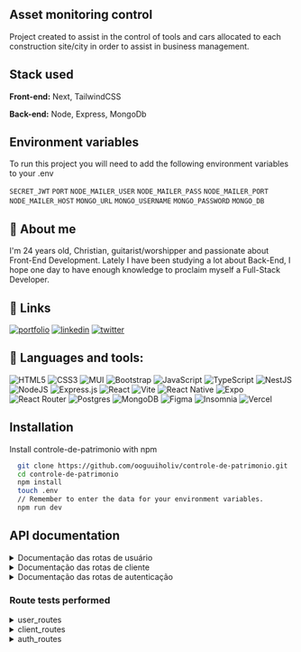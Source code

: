 ## Asset monitoring control

Project created to assist in the control of tools and cars allocated to each construction site/city in order to assist in business management.

## Stack used

**Front-end:** Next, TailwindCSS

**Back-end:** Node, Express, MongoDb

## Environment variables

To run this project you will need to add the following environment variables to your .env

`SECRET_JWT`
`PORT`
`NODE_MAILER_USER`
`NODE_MAILER_PASS`
`NODE_MAILER_PORT`
`NODE_MAILER_HOST`
`MONGO_URL`
`MONGO_USERNAME`
`MONGO_PASSWORD`
`MONGO_DB`

## 🚀 About me

I'm 24 years old, Christian, guitarist/worshipper and passionate about Front-End Development. Lately I have been studying a lot about Back-End, I hope one day to have enough knowledge to proclaim myself a Full-Stack Developer.

## 🔗 Links

[![portfolio](https://img.shields.io/badge/my_portfolio-000?style=for-the-badge&logo=ko-fi&logoColor=white)](https://portfolio-next-js-jade.vercel.app/)
[![linkedin](https://img.shields.io/badge/linkedin-0A66C2?style=for-the-badge&logo=linkedin&logoColor=white)](https://www.linkedin.com/in/oguuiholiv/)
[![twitter](https://img.shields.io/badge/insta-1DA1F2?style=for-the-badge&logo=instagram&logoColor)](https://www.instagram.com/ooguuiholiv/)

## 🚀 Languages and tools:

![HTML5](https://img.shields.io/badge/html5-%23E34F26.svg?style=for-the-badge&logo=html5&logoColor=white)
![CSS3](https://img.shields.io/badge/css3-%231572B6.svg?style=for-the-badge&logo=css3&logoColor=white)
![MUI](https://img.shields.io/badge/MUI-%230081CB.svg?style=for-the-badge&logo=mui&logoColor=white)
![Bootstrap](https://img.shields.io/badge/bootstrap-%238511FA.svg?style=for-the-badge&logo=bootstrap&logoColor=white)
![JavaScript](https://img.shields.io/badge/javascript-%23323330.svg?style=for-the-badge&logo=javascript&logoColor=%23F7DF1E)
![TypeScript](https://img.shields.io/badge/typescript-%23007ACC.svg?style=for-the-badge&logo=typescript&logoColor=white)
![NestJS](https://img.shields.io/badge/nestjs-%23E0234E.svg?style=for-the-badge&logo=nestjs&logoColor=white)
![NodeJS](https://img.shields.io/badge/node.js-6DA55F?style=for-the-badge&logo=node.js&logoColor=white)
![Express.js](https://img.shields.io/badge/express.js-%23404d59.svg?style=for-the-badge&logo=express&logoColor=%2361DAFB)
![React](https://img.shields.io/badge/react-%2320232a.svg?style=for-the-badge&logo=react&logoColor=%2361DAFB)
![Vite](https://img.shields.io/badge/vite-%23646CFF.svg?style=for-the-badge&logo=vite&logoColor=white)
![React Native](https://img.shields.io/badge/react_native-%2320232a.svg?style=for-the-badge&logo=react&logoColor=%2361DAFB)
![Expo](https://img.shields.io/badge/expo-1C1E24?style=for-the-badge&logo=expo&logoColor=#D04A37)
![React Router](https://img.shields.io/badge/React_Router-CA4245?style=for-the-badge&logo=react-router&logoColor=white)
![Postgres](https://img.shields.io/badge/postgres-%23316192.svg?style=for-the-badge&logo=postgresql&logoColor=white)
![MongoDB](https://img.shields.io/badge/MongoDB-%234ea94b.svg?style=for-the-badge&logo=mongodb&logoColor=white)
![Figma](https://img.shields.io/badge/figma-%23F24E1E.svg?style=for-the-badge&logo=figma&logoColor=white)
![Insomnia](https://img.shields.io/badge/Insomnia-black?style=for-the-badge&logo=insomnia&logoColor=5849BE)
![Vercel](https://img.shields.io/badge/vercel-%23000000.svg?style=for-the-badge&logo=vercel&logoColor=white)

## Installation

Install controle-de-patrimonio with npm

```bash
  git clone https://github.com/ooguuiholiv/controle-de-patrimonio.git
  cd controle-de-patrimonio
  npm install
  touch .env
  // Remember to enter the data for your environment variables.
  npm run dev
```

## API documentation

<details>
<summary>Documentação das rotas de usuário</summary>

#### Cadastrar um usuário

```http
  POST /register/users
```

| Parâmetro                                            | Tipo     | Descrição                                       |
| :--------------------------------------------------- | :------- | :---------------------------------------------- |
| `first_name, last_name, cpf, phone, email, password` | `string` | **Obrigatório estar autenticado na aplicação**. |

#### Retorna todos os usuários do sistema

```http
  GET /list/users
```

| Parâmetro | Tipo     | Descrição                                       |
| :-------- | :------- | :---------------------------------------------- |
| `null`    | `string` | **Obrigatório estar autenticado na aplicação**. |

#### Atualiza dados do usuário logado

```http
  PUT /update/user
```

| Parâmetro                           | Tipo     | Descrição                                       |
| :---------------------------------- | :------- | :---------------------------------------------- |
| `first_name, last_name, cpf, phone` | `string` | **Obrigatório estar autenticado na aplicação**. |

#### Inativa um usuário

```http
  DELETE /inative/users/:userId
```

| Parâmetro | Tipo     | Descrição                                                                              |
| :-------- | :------- | :------------------------------------------------------------------------------------- |
| `userId`  | `string` | **Obrigatório estar autenticado na aplicação**. Passar id do usuário que quer inativar |

#### Solicita um link de redefinição de senha

```http
  PATCH /user/forgot-password
```

| Parâmetro | Tipo     | Descrição                                                        |
| :-------- | :------- | :--------------------------------------------------------------- |
| `email`   | `string` | **O usuário receberá um link${token} para redefinir sua senha**. |

#### Altera a senha do usuário

```http
  POST /user/reset-password
```

| Parâmetro                                 | Tipo     | Descrição                                                                                                               |
| :---------------------------------------- | :------- | :---------------------------------------------------------------------------------------------------------------------- |
| `newPassword, confirmPassword, req.query` | `string` | **O usuário deverá fornecer duas senhas iguais e o token deverá ser obtido através da URL do sistema: token=${token}**. |

</details>

<details>
<summary>Documentação das rotas de cliente</summary>

#### Cadastrar um cliente

```http
  POST /register/client
```

| Parâmetro                                       | Tipo     | Descrição                                                                                 |
| :---------------------------------------------- | :------- | :---------------------------------------------------------------------------------------- |
| `fullname, document_id, phone, email, password` | `string` | **Obrigatório estar autenticado na aplicação**. Somente usuários podem cadastrar clientes |

#### Retorna todos os clientes do sistema

```http
  GET /list/client
```

| Parâmetro | Tipo     | Descrição                                                                                     |
| :-------- | :------- | :-------------------------------------------------------------------------------------------- |
| `null`    | `string` | **Obrigatório estar autenticado na aplicação**. Somente usuário pode listar todos os clientes |

#### Atualiza dados de um cliente

```http
  PUT /update/client/:clientId
```

| Parâmetro                                | Tipo     | Descrição                                                                                                                           |
| :--------------------------------------- | :------- | :---------------------------------------------------------------------------------------------------------------------------------- |
| `phone, :clientId, header.authorization` | `string` | **Obrigatório estar autenticado na aplicação**. Somente usuário pode alterar dados do cliente, deverá ser fornecido o ID do cliente |

#### Inativa um cliente

```http
  DELETE /inative/client/:clientId
```

| Parâmetro   | Tipo     | Descrição                                                                                        |
| :---------- | :------- | :----------------------------------------------------------------------------------------------- |
| `:clientId` | `string` | **Obrigatório estar autenticado na aplicação - Usuário**. Passar id do cliente que quer inativar |

#### Solicita um link de redefinição de senha

```http
  PATCH /client/forgot-password
```

| Parâmetro | Tipo     | Descrição                                                        |
| :-------- | :------- | :--------------------------------------------------------------- |
| `email`   | `string` | **O usuário receberá um link${token} para redefinir sua senha**. |

#### Altera a senha do cliente

```http
  POST /client/reset-password
```

| Parâmetro                                 | Tipo     | Descrição                                                                                                               |
| :---------------------------------------- | :------- | :---------------------------------------------------------------------------------------------------------------------- |
| `newPassword, confirmPassword, req.query` | `string` | **O usuário deverá fornecer duas senhas iguais e o token deverá ser obtido através da URL do sistema: token=${token}**. |

</details>

<details>
<summary>Documentação das rotas de autenticação</summary>

#### Fazer login do usuário

```http
  POST /auth/user
```

| Parâmetro         | Tipo     | Descrição                                                                                                                                                                              |
| :---------------- | :------- | :------------------------------------------------------------------------------------------------------------------------------------------------------------------------------------- |
| `email, password` | `string` | **Usuário loga na aplicação fornecendo um email e senha, é gerado um token válido por 12horas, pós isso, o token será revogado e será necessário que o usuário faça login novamente**. |

#### Fazer login do cliente

```http
  POST /auth/client
```

| Parâmetro         | Tipo     | Descrição                                                                                                                                                                              |
| :---------------- | :------- | :------------------------------------------------------------------------------------------------------------------------------------------------------------------------------------- |
| `email, password` | `string` | **Cliente loga na aplicação fornecendo um email e senha, é gerado um token válido por 12horas, pós isso, o token será revogado e será necessário que o usuário faça login novamente**. |

#### Fazer logout do usuário

```http
  GET /logout/user
```

| Parâmetro | Tipo     | Descrição                                    |
| :-------- | :------- | :------------------------------------------- |
| `null`    | `string` | **cookie que havia sido criado é removido**. |

#### Fazer logout do cliente

```http
  GET /logout/client
```

| Parâmetro | Tipo     | Descrição                                    |
| :-------- | :------- | :------------------------------------------- |
| `null`    | `string` | **cookie que havia sido criado é removido**. |

#### Verifica se o usuário ou cliente está logado na aplicação

```http
  GET /is-authenticated
```

| Parâmetro | Tipo     | Descrição                                                             |
| :-------- | :------- | :-------------------------------------------------------------------- |
| `null`    | `string` | **Valida se existe token, caso exista, valida se é um token valido**. |

</details>

### Route tests performed

<details>
<summary>user_routes</summary>

[x] - Create a new user.

[x] - List users.

[x] - Update logged in user data.

[x] - Requests a password reset link.

[x] - Reset password.

[x] - Inactivate a user

</details>

<details>
<summary>client_routes</summary>

[x] - Create a new user.

[x] - List clients.

[x] - Update client.

[x] - Requests a password reset link.

[x] - Reset password.

[x] - Inactivate a client

</details>

<details>
<summary>auth_routes</summary>

[x] - User login

[x] - Client login

[x] - Logout User/client

[x] - is-authenticated

</details>
